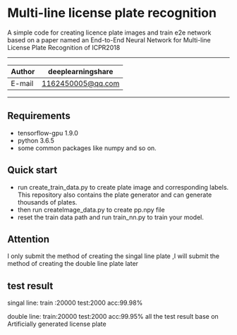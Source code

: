 Multi-line license plate recognition
======
A simple code for creating licence plate images and train e2e network based on a paper named an End-to-End Neural Network for Multi-line License Plate Recognition of  ICPR2018

****
	
|Author|deeplearningshare|
|---|---
|E-mail|1162450005@qq.com


****
## Requirements
* tensorflow-gpu 1.9.0
* python 3.6.5
* some common packages like numpy and so on.

## Quick start
* run create_train_data.py to create plate image and corresponding labels. This repository also contains the plate generator and can generate thousands of plates.
* then run createImage_data.py to create pp.npy file
* reset the train data path and run train_nn.py to train your model.

## Attention
I only submit the method of creating the singal line plate ,I will submit the method of creating the double line plate later

## test result
singal line:
train :20000 test:2000 acc:99.98% 

double line:
train:20000 test:2000 acc:99.95%
all the test result base on Artificially generated license plate


